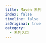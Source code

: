 ```yaml
---
title: Maven 系列
index: false
timeline: false
isOriginal: true
category:
  - 系列入口
---
```


<Catalog />
